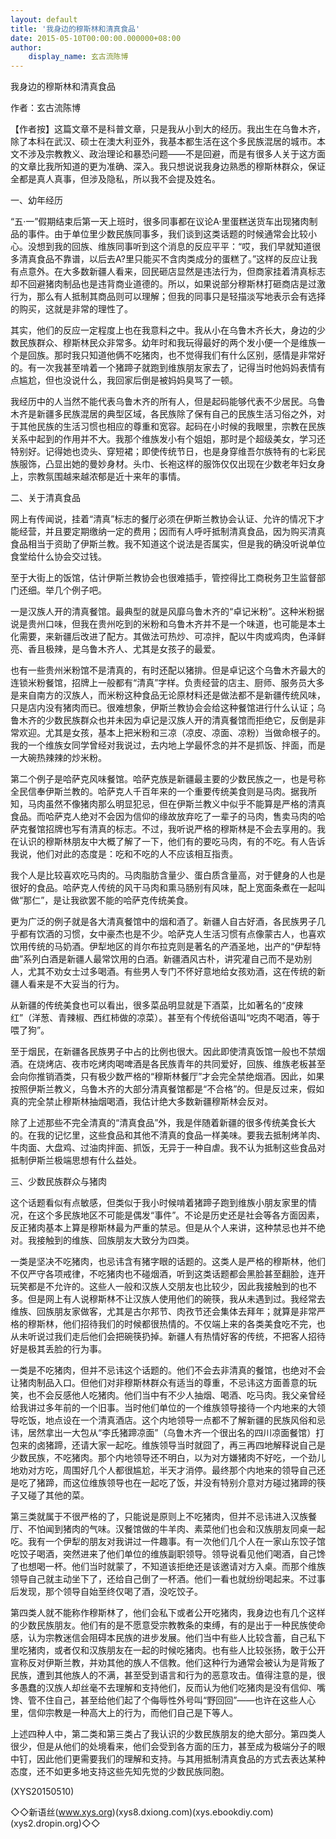 ```yaml
---
layout: default
title: '我身边的穆斯林和清真食品'
date: 2015-05-10T00:00:00.000000+08:00
author:
    display_name: 玄古流陈博
---
```


我身边的穆斯林和清真食品

作者：玄古流陈博

【作者按】这篇文章不是科普文章，只是我从小到大的经历。我出生在乌鲁木齐，除了本科在武汉、硕士在澳大利亚外，我基本都生活在这个多民族混居的城市。本文不涉及宗教教义、政治理论和暴恐问题——不是回避，而是有很多人关于这方面的文章比我所知道的更为准确、深入。我只想说说我身边熟悉的穆斯林群众，保证全都是真人真事，但涉及隐私，所以我不会提及姓名。

一、幼年经历

“五·一”假期结束后第一天上班时，很多同事都在议论A·里蛋糕送货车出现猪肉制品的事件。由于单位里少数民族同事多，我们谈到这类话题的时候通常会比较小心。没想到我的回族、维族同事听到这个消息的反应平平：“哎，我们早就知道很多清真食品不靠谱，以后去A?里只能买不含肉类成分的蛋糕了。”这样的反应让我有点意外。在大多数新疆人看来，回民砸店显然是违法行为，但商家挂着清真标志却不回避猪肉制品也是违背商业道德的。所以，如果说部分穆斯林打砸商店是过激行为，那么有人抵制其商品则可以理解；但我的同事只是轻描淡写地表示会有选择的购买，这就是非常的理性了。

其实，他们的反应一定程度上也在我意料之中。我从小在乌鲁木齐长大，身边的少数民族群众、穆斯林民众非常多。幼年时和我玩得最好的两个发小便一个是维族一个是回族。那时我只知道他俩不吃猪肉，也不觉得我们有什么区别，感情是非常好的。有一次我甚至啃着一个猪蹄子就跑到维族朋友家去了，记得当时他妈妈表情有点尴尬，但也没说什么，我回家后倒是被妈妈臭骂了一顿。

我经历中的人当然不能代表乌鲁木齐的所有人，但是起码能够代表不少居民。乌鲁木齐是新疆多民族混居的典型区域，各民族除了保有自己的民族生活习俗之外，对于其他民族的生活习惯也相应的尊重和宽容。起码在小时候的我眼里，宗教在民族关系中起到的作用并不大。我那个维族发小有个姐姐，那时是个超级美女，学习还特别好。记得她也烫头、穿短裙；即使传统节日，也是身穿维吾尔族特有的七彩民族服饰，凸显出她的曼妙身材。头巾、长袍这样的服饰仅仅出现在少数老年妇女身上，宗教氛围越来越浓郁是近十来年的事情。

二、关于清真食品

网上有传闻说，挂着“清真”标志的餐厅必须在伊斯兰教协会认证、允许的情况下才能经营，并且要定期缴纳一定的费用；因而有人呼吁抵制清真食品，因为购买清真食品相当于资助了伊斯兰教。我不知道这个说法是否属实，但是我的确没听说单位食堂给什么协会交过钱。

至于大街上的饭馆，估计伊斯兰教协会也很难插手，管控得比工商税务卫生监督部门还细。举几个例子吧。

一是汉族人开的清真餐馆。最典型的就是风靡乌鲁木齐的“卓记米粉”。这种米粉据说是贵州口味，但我在贵州吃到的米粉和乌鲁木齐并不是一个味道，也可能是本土化需要，来新疆后改进了配方。其做法可热炒、可凉拌，配以牛肉或鸡肉，色泽鲜亮、香且极辣，是乌鲁木齐人、尤其是女孩子的最爱。

也有一些贵州米粉馆不是清真的，有时还配以猪排。但是卓记这个乌鲁木齐最大的连锁米粉餐馆，招牌上一般都有“清真”字样。负责经营的店主、厨师、服务员大多是来自南方的汉族人，而米粉这种食品无论原材料还是做法都不是新疆传统风味，只是店内没有猪肉而已。很难想象，伊斯兰教协会会给这种餐馆进行什么认证；乌鲁木齐的少数民族群众也并未因为卓记是汉族人开的清真餐馆而拒绝它，反倒是非常欢迎。尤其是女孩，基本上把米粉和三凉（凉皮、凉面、凉粉）当做命根子的。我的一个维族女同学曾经对我说过，去内地上学最怀念的并不是抓饭、拌面，而是一大碗热辣辣的炒米粉。

第二个例子是哈萨克风味餐馆。哈萨克族是新疆最主要的少数民族之一，也是号称全民信奉伊斯兰教的。哈萨克人千百年来的一个重要传统美食则是马肉。据我所知，马肉虽然不像猪肉那么明显犯忌，但在伊斯兰教义中似乎不能算是严格的清真食品。而哈萨克人绝对不会因为信仰的缘故放弃吃了一辈子的马肉，售卖马肉的哈萨克餐馆招牌也写有清真的标志。不过，我听说严格的穆斯林是不会去享用的。我在认识的穆斯林朋友中大概了解了一下，他们有的要吃马肉，有的不吃。有人告诉我说，他们对此的态度是：吃和不吃的人不应该相互指责。

我个人是比较喜欢吃马肉的。马肉脂肪含量少、蛋白质含量高，对于健身的人也是很好的食品。哈萨克人传统的风干马肉和熏马肠别有风味，配上宽面条煮在一起叫做“那仁”，是让我欲罢不能的哈萨克传统美食。

更为广泛的例子就是各大清真餐馆中的烟和酒了。新疆人自古好酒，各民族男子几乎都有饮酒的习惯，女中豪杰也是不少。哈萨克人生活习惯有点像蒙古人，也喜欢饮用传统的马奶酒。伊犁地区的肖尔布拉克则是著名的产酒圣地，出产的“伊犁特曲”系列白酒是新疆人最常饮用的白酒。新疆酒风古朴，讲究灌自己而不是劝别人，尤其不劝女士过多喝酒。有些男人专门不怀好意地给女孩劝酒，这在传统的新疆人看来是不大妥当的行为。

从新疆的传统美食也可以看出，很多菜品明显就是下酒菜，比如著名的“皮辣红”（洋葱、青辣椒、西红柿做的凉菜）。甚至有个传统俗语叫“吃肉不喝酒，等于喂了狗”。

至于烟民，在新疆各民族男子中占的比例也很大。因此即使清真饭馆一般也不禁烟酒。在烧烤店、夜市吃烤肉喝啤酒是各民族青年的共同爱好，回族、维族老板甚至会向你推销酒类，只有极少数严格的“穆斯林餐厅”才会完全禁绝烟酒。因此，如果按照伊斯兰教义，乌鲁木齐的大部分清真餐馆都是“不合格”的。但是反过来，假如真的完全禁止穆斯林抽烟喝酒，我估计绝大多数新疆穆斯林会反对。

除了上述那些不完全清真的“清真食品”外，我是伴随着新疆的很多传统美食长大的。在我的记忆里，这些食品和其他不清真的食品一样美味。要我去抵制烤羊肉、牛肉面、大盘鸡、过油肉拌面、抓饭，无异于一种自虐。我不认为抵制这些食品对抵制伊斯兰极端思想有什么益处。

三、少数民族群众与猪肉

这个话题看似有点敏感，但类似于我小时候啃着猪蹄子跑到维族小朋友家里的情况，在这个多民族地区不可能是偶发“事件”。不论是历史还是社会等各方面因素，反正猪肉基本上算是穆斯林最为严重的禁忌。但是从个人来讲，这种禁忌也并不绝对。我接触到的维族、回族朋友大致分为四类。

一类是坚决不吃猪肉，也忌讳含有猪字眼的话题的。这类人是严格的穆斯林，他们不仅严守各项戒律，不吃猪肉也不碰烟酒，听到这类话题都会黑脸甚至翻脸，连开玩笑都是不允许的。这些人一般和汉族人交朋友也比较少，因此我接触到的也不多。但是网上有人说穆斯林不让汉族人使用他们的碗筷，我从未遇到过。我经常去维族、回族朋友家做客，尤其是古尔邦节、肉孜节还会集体去拜年；就算是非常严格的穆斯林，他们招待我们的时候都很热情的。不仅端上来的各类美食吃不完，也从未听说过我们走后他们会把碗筷扔掉。新疆人有热情好客的传统，不把客人招待好是极其丢脸的行为事。

一类是不吃猪肉，但并不忌讳这个话题的。他们不会去非清真的餐馆，也绝对不会让猪肉制品入口。但他们对非穆斯林群众有适当的尊重，不忌讳这方面善意的玩笑，也不会反感他人吃猪肉。他们当中有不少人抽烟、喝酒、吃马肉。我父亲曾经给我讲过多年前的一个旧事。当时他们单位的一个维族领导接待一个内地来的大领导吃饭，地点设在一个清真酒店。这个内地领导一点都不了解新疆的民族风俗和忌讳，居然拿出一大包从“李氏猪蹄凉面”（乌鲁木齐一个很出名的四川凉面餐馆）打包来的卤猪蹄，还请大家一起吃。维族领导当时就囧了，再三再四地解释说自己是少数民族，不吃猪肉。那个内地领导还不明白，以为对方嫌猪肉不好吃，一个劲儿地劝对方吃，周围好几个人都很尴尬，半天才消停。最终那个内地来的领导自己还是吃了猪蹄，而这位维族领导也在一起吃了饭，并没有特别介意对方碰过猪蹄的筷子又碰了其他的菜。

第三类就属于不很严格的了，只能说是原则上不吃猪肉，但并不忌讳进入汉族餐厅、不怕闻到猪肉的气味。汉餐馆做的牛羊肉、素菜他们也会和汉族朋友同桌一起吃。我有一个伊犁的朋友对我讲过一件趣事。有一次他们几个人在一家山东饺子馆吃饺子喝酒，突然进来了他们单位的维族副职领导。领导说看见他们喝酒，自己馋了也想喝一杯。他们当时就蒙了，不知道该拒绝还是该邀请对方入桌。而那个维族领导自己就主动坐下了，还给自己倒了一杯酒。他们一看也就纷纷喝起来。不过事后发现，那个领导自始至终仅喝了酒，没吃饺子。

第四类人就不能称作穆斯林了，他们会私下或者公开吃猪肉，我身边也有几个这样的少数民族朋友。他们有的是不愿意受宗教教条的束缚，有的是出于一种民族使命感，认为宗教迷信会阻碍本民族的进步发展。他们当中有些人比较含蓄，自己私下里吃猪肉，或者仅和汉族朋友在一起的时候吃猪肉。也有些人比较张扬，敢于公开宣称反对伊斯兰教，并劝其他的族人不信教。他们这种行为通常会被认为是背叛了民族，遭到其他族人的不满，甚至受到语言和行为的恶意攻击。值得注意的是，很多愚蠢的汉族人却丝毫不去理解和支持他们，反而认为他们吃猪肉是没有信仰、嘴馋、管不住自己，甚至给他们起了个侮辱性外号叫“野回回”——也许在这些人心里，信仰宗教是一种高大上的行为，而他们自己是下等人。

上述四种人中，第二类和第三类占了我认识的少数民族朋友的绝大部分。第四类人很少，但是从他们的处境看来，他们会受到各方面的压力，甚至成为极端分子的眼中钉，因此他们更需要我们的理解和支持。与其用抵制清真食品的方式去表达某种态度，还不如更多地支持这些先知先觉的少数民族同胞。

(XYS20150510)

◇◇新语丝(www.xys.org)(xys8.dxiong.com)(xys.ebookdiy.com)(xys2.dropin.org)◇◇

